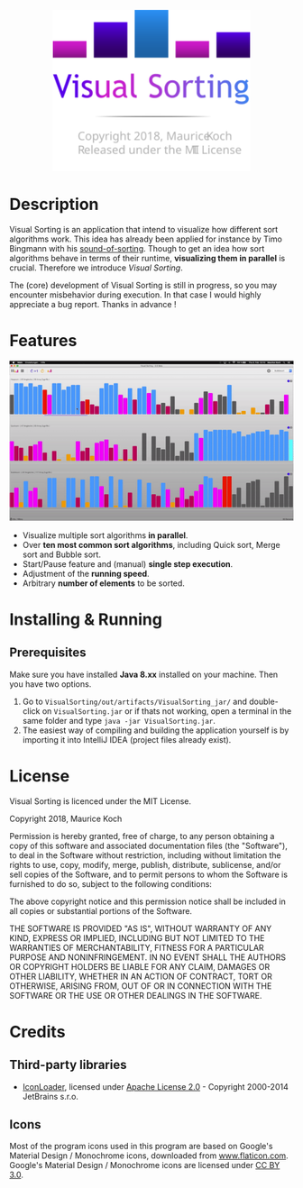 <p align="center">
  <img width="350" src="logo.svg">
</p>

# Description

Visual Sorting is an application that intend to visualize how different 
sort algorithms work. This idea has already been applied for instance by Timo Bingmann
with his [sound-of-sorting](https://github.com/bingmann/sound-of-sorting). Though
to get an idea how sort algorithms behave in terms of their runtime,
**visualizing them in parallel** is crucial. Therefore we introduce *Visual Sorting*.

The (core) development of Visual Sorting is still in progress, so you may encounter misbehavior
during execution. In that case I would highly appreciate a bug report. Thanks in advance !

# Features

![visual-sorting-teaser.gif](visual-sorting-teaser.gif)

* Visualize multiple sort algorithms **in parallel**.
* Over **ten most common sort algorithms**, including Quick sort, Merge sort and Bubble sort.
* Start/Pause feature and (manual) **single step execution**.
* Adjustment of the **running speed**.
* Arbitrary **number of elements** to be sorted.

# Installing & Running

## Prerequisites

Make sure you have installed **Java 8.xx** installed on your machine. Then you have two options.

1. Go to `VisualSorting/out/artifacts/VisualSorting_jar/` and double-click on `VisualSorting.jar`
or if thats not working, open a terminal in the same folder and type `java -jar VisualSorting.jar`.
2. The easiest way of compiling and building the application yourself is by importing
it into IntelliJ IDEA (project files already exist).

# License

Visual Sorting is licenced under the MIT License.

Copyright 2018, Maurice Koch

Permission is hereby granted, free of charge, to any person obtaining a copy of this software and associated documentation files (the "Software"), to deal in the Software without restriction, including without limitation the rights to use, copy, modify, merge, publish, distribute, sublicense, and/or sell copies of the Software, and to permit persons to whom the Software is furnished to do so, subject to the following conditions:

The above copyright notice and this permission notice shall be included in all copies or substantial portions of the Software.

THE SOFTWARE IS PROVIDED "AS IS", WITHOUT WARRANTY OF ANY KIND, EXPRESS OR IMPLIED, INCLUDING BUT NOT LIMITED TO THE WARRANTIES OF MERCHANTABILITY, FITNESS FOR A PARTICULAR PURPOSE AND NONINFRINGEMENT. IN NO EVENT SHALL THE AUTHORS OR COPYRIGHT HOLDERS BE LIABLE FOR ANY CLAIM, DAMAGES OR OTHER LIABILITY, WHETHER IN AN ACTION OF CONTRACT, TORT OR OTHERWISE, ARISING FROM, OUT OF OR IN CONNECTION WITH THE SOFTWARE OR THE USE OR OTHER DEALINGS IN THE SOFTWARE.

# Credits

## Third-party libraries

* [IconLoader](https://github.com/bulenkov/iconloader), licensed under [Apache License 2.0](https://www.apache.org/licenses/LICENSE-2.0) - Copyright 2000-2014 JetBrains s.r.o.

## Icons

Most of the program icons used in this program are based
on Google's Material Design / Monochrome icons, downloaded from www.flaticon.com.
Google's Material Design / Monochrome icons are licensed under [CC BY 3.0](https://creativecommons.org/licenses/by/3.0/).

